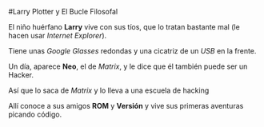 #Larry Plotter y El Bucle Filosofal

El niño huérfano **Larry** vive con sus tíos, que lo tratan bastante mal
(le hacen usar *Internet Explorer*).

Tiene unas *Google Glasses* redondas y una cicatriz de un *USB* en la frente.

Un día, aparece **Neo**, el de *Matrix*, y le dice que él también puede ser un Hacker.

Así que lo saca de *Matrix* y lo lleva a una escuela de hacking

Allí conoce a sus amigos **ROM** y **Versión** y vive sus primeras aventuras picando código.
